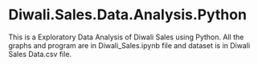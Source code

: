 # Diwali.Sales.Data.Analysis.Python

This is a Exploratory Data Analysis of Diwali Sales using Python.
All the graphs and program are in Diwali_Sales.ipynb file and dataset is in Diwali Sales Data.csv file.
